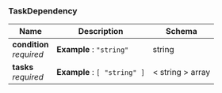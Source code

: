 
<a name="taskdependency"></a>
### TaskDependency

|Name|Description|Schema|
|---|---|---|
|**condition**  <br>*required*|**Example** : `"string"`|string|
|**tasks**  <br>*required*|**Example** : `[ "string" ]`|< string > array|



